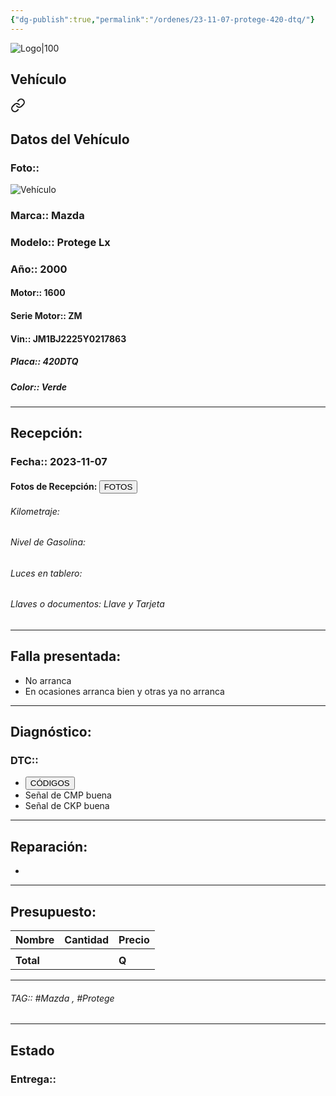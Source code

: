 ```yaml
---
{"dg-publish":true,"permalink":"/ordenes/23-11-07-protege-420-dtq/"}
---
```


![Logo|100](http://drive.google.com/uc?export=view&id=137fl3TIZ0-PU8b-Pt0bsjclwHub_u78G)

## Vehículo

<div class="transclusion internal-embed is-loaded"><a class="markdown-embed-link" href="/vehiculos/mazda/protege-420-dtq/#datos-del-vehiculo" aria-label="Open link"><svg xmlns="http://www.w3.org/2000/svg" width="24" height="24" viewBox="0 0 24 24" fill="none" stroke="currentColor" stroke-width="2" stroke-linecap="round" stroke-linejoin="round" class="svg-icon lucide-link"><path d="M10 13a5 5 0 0 0 7.54.54l3-3a5 5 0 0 0-7.07-7.07l-1.72 1.71"></path><path d="M14 11a5 5 0 0 0-7.54-.54l-3 3a5 5 0 0 0 7.07 7.07l1.71-1.71"></path></svg></a><div class="markdown-embed">



## Datos del Vehículo 
### Foto:: 
![Vehículo](http://drive.google.com/uc?export=view&id=151IpYlloQOocc323ICb0zZM2Oa2ixxJ5)

### Marca:: Mazda 
### Modelo:: Protege Lx
### Año:: 2000
#### Motor:: 1600
#### Serie Motor:: ZM
#### Vin:: JM1BJ2225Y0217863
##### Placa:: 420DTQ
##### Color:: Verde
---


</div></div>


## Recepción:
### Fecha:: 2023-11-07
#### Fotos de Recepción: <a href="http"><button class="btn success">FOTOS</button></a>

###### Kilometraje: 
###### Nivel de Gasolina: 
###### Luces en tablero: 
###### Llaves o documentos: Llave y Tarjeta 

---

## Falla presentada:
- No arranca 
- En ocasiones arranca bien y otras ya no arranca 


---

## Diagnóstico:
### DTC:: 

- <a href="http"><button class="btn success">CÓDIGOS</button></a>
- Señal de CMP buena 
- Señal de CKP buena

---
## Reparación:
- 

---

## Presupuesto:

| Nombre | Cantidad | Precio |
| ------ | -------- | ------ |
|        |          |        |
| **Total**       |        |    **Q**    |

---

###### TAG:: #Mazda , #Protege 

---

## Estado

### Entrega:: 